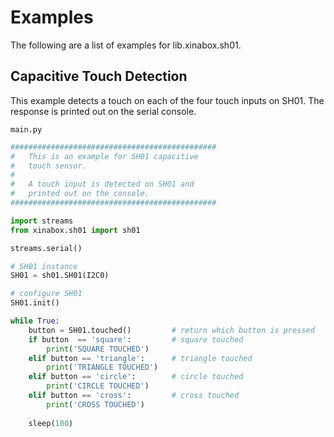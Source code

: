 # Examples

The following are a list of examples for lib.xinabox.sh01.

## Capacitive Touch Detection


This example detects a touch on each of the four touch inputs on SH01. The response is printed out on the serial console.


```main.py```

```python
##############################################
#   This is an example for SH01 capacitive
#   touch sensor.
#
#   A touch input is detected on SH01 and 
#   printed out on the console.
##############################################

import streams
from xinabox.sh01 import sh01

streams.serial()

# SH01 instance
SH01 = sh01.SH01(I2C0)

# configure SH01
SH01.init()

while True:
    button = SH01.touched()         # return which button is pressed
    if button  == 'square':         # square touched
        print('SQUARE TOUCHED')
    elif button == 'triangle':      # triangle touched
        print('TRIANGLE TOUCHED')
    elif button == 'circle':        # circle touched
        print('CIRCLE TOUCHED')
    elif button == 'cross':         # cross touched
        print('CROSS TOUCHED')
    
    sleep(100)
```
